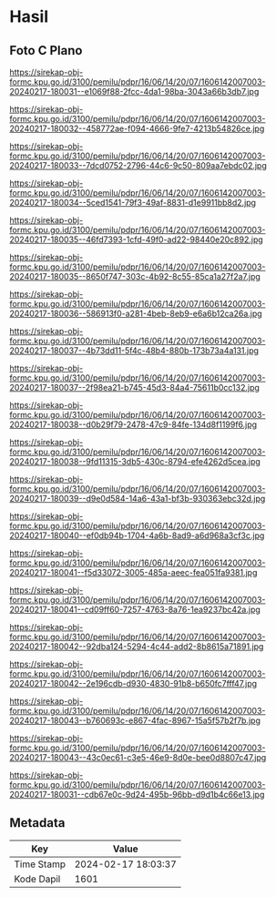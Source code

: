 # Hasil

## Foto C Plano

https://sirekap-obj-formc.kpu.go.id/3100/pemilu/pdpr/16/06/14/20/07/1606142007003-20240217-180031--e1069f88-2fcc-4da1-98ba-3043a66b3db7.jpg

https://sirekap-obj-formc.kpu.go.id/3100/pemilu/pdpr/16/06/14/20/07/1606142007003-20240217-180032--458772ae-f094-4666-9fe7-4213b54826ce.jpg

https://sirekap-obj-formc.kpu.go.id/3100/pemilu/pdpr/16/06/14/20/07/1606142007003-20240217-180033--7dcd0752-2796-44c6-9c50-809aa7ebdc02.jpg

https://sirekap-obj-formc.kpu.go.id/3100/pemilu/pdpr/16/06/14/20/07/1606142007003-20240217-180034--5ced1541-79f3-49af-8831-d1e9911bb8d2.jpg

https://sirekap-obj-formc.kpu.go.id/3100/pemilu/pdpr/16/06/14/20/07/1606142007003-20240217-180035--46fd7393-1cfd-49f0-ad22-98440e20c892.jpg

https://sirekap-obj-formc.kpu.go.id/3100/pemilu/pdpr/16/06/14/20/07/1606142007003-20240217-180035--8650f747-303c-4b92-8c55-85ca1a27f2a7.jpg

https://sirekap-obj-formc.kpu.go.id/3100/pemilu/pdpr/16/06/14/20/07/1606142007003-20240217-180036--586913f0-a281-4beb-8eb9-e6a6b12ca26a.jpg

https://sirekap-obj-formc.kpu.go.id/3100/pemilu/pdpr/16/06/14/20/07/1606142007003-20240217-180037--4b73dd11-5f4c-48b4-880b-173b73a4a131.jpg

https://sirekap-obj-formc.kpu.go.id/3100/pemilu/pdpr/16/06/14/20/07/1606142007003-20240217-180037--2f98ea21-b745-45d3-84a4-75611b0cc132.jpg

https://sirekap-obj-formc.kpu.go.id/3100/pemilu/pdpr/16/06/14/20/07/1606142007003-20240217-180038--d0b29f79-2478-47c9-84fe-134d8f1199f6.jpg

https://sirekap-obj-formc.kpu.go.id/3100/pemilu/pdpr/16/06/14/20/07/1606142007003-20240217-180038--9fd11315-3db5-430c-8794-efe4262d5cea.jpg

https://sirekap-obj-formc.kpu.go.id/3100/pemilu/pdpr/16/06/14/20/07/1606142007003-20240217-180039--d9e0d584-14a6-43a1-bf3b-930363ebc32d.jpg

https://sirekap-obj-formc.kpu.go.id/3100/pemilu/pdpr/16/06/14/20/07/1606142007003-20240217-180040--ef0db94b-1704-4a6b-8ad9-a6d968a3cf3c.jpg

https://sirekap-obj-formc.kpu.go.id/3100/pemilu/pdpr/16/06/14/20/07/1606142007003-20240217-180041--f5d33072-3005-485a-aeec-fea051fa9381.jpg

https://sirekap-obj-formc.kpu.go.id/3100/pemilu/pdpr/16/06/14/20/07/1606142007003-20240217-180041--cd09ff60-7257-4763-8a76-1ea9237bc42a.jpg

https://sirekap-obj-formc.kpu.go.id/3100/pemilu/pdpr/16/06/14/20/07/1606142007003-20240217-180042--92dba124-5294-4c44-add2-8b8615a71891.jpg

https://sirekap-obj-formc.kpu.go.id/3100/pemilu/pdpr/16/06/14/20/07/1606142007003-20240217-180042--2e196cdb-d930-4830-91b8-b650fc7fff47.jpg

https://sirekap-obj-formc.kpu.go.id/3100/pemilu/pdpr/16/06/14/20/07/1606142007003-20240217-180043--b760693c-e867-4fac-8967-15a5f57b2f7b.jpg

https://sirekap-obj-formc.kpu.go.id/3100/pemilu/pdpr/16/06/14/20/07/1606142007003-20240217-180043--43c0ec61-c3e5-46e9-8d0e-bee0d8807c47.jpg

https://sirekap-obj-formc.kpu.go.id/3100/pemilu/pdpr/16/06/14/20/07/1606142007003-20240217-180031--cdb67e0c-9d24-495b-96bb-d9d1b4c66e13.jpg


## Metadata

| Key        | Value               |
| ---------- | ------------------- |
| Time Stamp | 2024-02-17 18:03:37 |
| Kode Dapil | 1601                |



